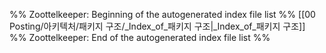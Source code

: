 %% Zoottelkeeper: Beginning of the autogenerated index file list  %%
 [[00 Posting/아키텍처/패키지 구조/_Index_of_패키지 구조|_Index_of_패키지 구조]]
%% Zoottelkeeper: End of the autogenerated index file list  %%
